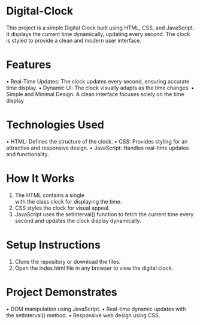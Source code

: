 # Digital-Clock
This project is a simple Digital Clock built using HTML, CSS, and JavaScript. It displays the current time dynamically, updating every second. The clock is styled to provide a clean and modern user interface.
# Features
•	Real-Time Updates: The clock updates every second, ensuring accurate time display.
•	Dynamic UI: The clock visually adapts as the time changes.
•	Simple and Minimal Design: A clean interface focuses solely on the time display
# Technologies Used
•	HTML: Defines the structure of the clock.
•	CSS: Provides styling for an attractive and responsive design.
•	JavaScript: Handles real-time updates and functionality.
# How It Works
1.	The HTML contains a single <div> with the class clock for displaying the time.
2.	CSS styles the clock for visual appeal.
3.	JavaScript uses the setInterval() function to fetch the current time every second and updates the clock display dynamically.
# Setup Instructions
1.	Clone the repository or download the files.
2.	Open the index.html file in any browser to view the digital clock.
# Project Demonstrates
•	DOM manipulation using JavaScript.
•	Real-time dynamic updates with the setInterval() method.
•	Responsive web design using CSS.
